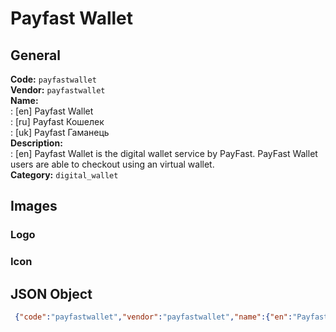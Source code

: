# Payfast Wallet 
## General 
**Code:** `payfastwallet`  
**Vendor:** `payfastwallet`  
**Name:**  
:	[en] Payfast Wallet  
:	[ru] Payfast Кошелек  
:	[uk] Payfast Гаманець  
**Description:**  
: [en] Payfast Wallet is the digital wallet service by PayFast. PayFast Wallet users are able to checkout using an virtual wallet.  
**Category:** `digital_wallet`  
## Images 
### Logo 
### Icon 
## JSON Object 
```json
 {"code":"payfastwallet","vendor":"payfastwallet","name":{"en":"Payfast Wallet","ru":"Payfast \u041a\u043e\u0448\u0435\u043b\u0435\u043a","uk":"Payfast \u0413\u0430\u043c\u0430\u043d\u0435\u0446\u044c"},"description":{"en":"Payfast Wallet is the digital wallet service by PayFast. PayFast Wallet users are able to checkout using an virtual wallet."},"countries":null,"category":"digital_wallet"}```  
